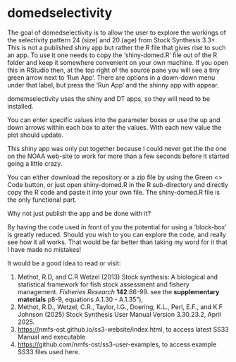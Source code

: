 
<!-- README.md is generated from README.Rmd. Please edit that file -->

# domedselectivity

<!-- badges: start -->

<!-- badges: end -->

The goal of domedselectivity is to allow the user to explore the
workings of the selectivity pattern 24 (size) and 20 (age) from Stock
Synthesis 3.3+. This is not a published shiny app but rather the R file
that gives rise to such an app. To use it one needs to copy the
‘shiny-domed.R’ file out of the R folder and keep it somewhere
convenient on your own machine. If you open this in RStudio then, at the
top right of the source pane you will see a tiny green arrow next to
‘Run App’. There are options in a down-down menu under that label, but
press the ‘Run App’ and the shinny app with appear.

domemselectivity uses the shiny and DT apps, so they will need to be
installed.

You can enter specific values into the parameter boxes or use the up and
down arrows within each box to alter the values. With each new value the
plot should update.

This shiny app was only put together because I could never get the the
one on the NOAA web-site to work for more than a few seconds before it
started going a little crazy.

You can either download the repository or a zip file by using the Green
\<\> Code button, or just open shiny-domed.R in the R sub-directory and
directly copy the R code and paste it into your own file. The
shiny-domed.R file is the only functional part.

Why not just publish the app and be done with it?

By having the code used in front of you the potential for using a
‘block-box’ is greatly reduced. Should you wish to you can explore the
code, and really see how it all works. That would be far better than
taking my word for it that I have made no mistakes!

It would be a good idea to read or visit:

1)  Methot, R.D, and C.R Wetzel (2013) Stock synthesis: A biological and
    statistical framework for fish stock assessment and fishery
    management. *Fisheries Research* **142**:86-99. see the
    **supplementary materials** p8-9, equations A.1.30 - A.1.35”),
2)  Methot, R.D., Wetzel, C.R., Taylor, I.G., Doering, K.L., Perl, E.F.,
    and K.F Johnson (2025) Stock Synthesis User Manual Version
    3.30.23.2, April 2025.
3)  <https://>nmfs-ost.github.io/ss3-website/index.html, to access
    latest SS33 Manual and executable
4)  <https://>github.com/nmfs-ost/ss3-user-examples, to access example
    SS33 files used here.
